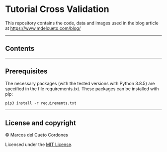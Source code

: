 # Tutorial Cross Validation
This repository contains the code, data and images used in the blog article at https://www.mdelcueto.com/blog/

---
## Contents


---

## Prerequisites
The necessary packages (with the tested versions with Python 3.8.5) are specified in the file requirements.txt. These packages can be installed with pip:

```
pip3 install -r requirements.txt
```

---

## License and copyright

&copy; Marcos del Cueto Cordones

Licensed under the [MIT License](LICENSE.md).

